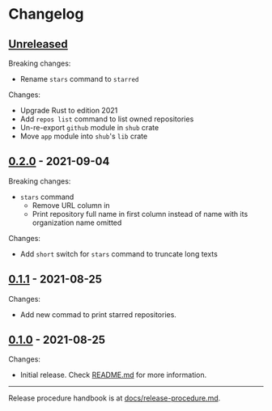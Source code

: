 # Changelog

## [Unreleased](https://github.com/kafji/shub/tree/master)

Breaking changes:

- Rename `stars` command to `starred`

Changes:

- Upgrade Rust to edition 2021
- Add `repos list` command to list owned repositories
- Un-re-export `github` module in `shub` crate
- Move `app` module into `shub`'s `lib` crate

## [0.2.0](https://github.com/kafji/shub/tree/v0.2.0) - 2021-09-04

Breaking changes:

- `stars` command
  - Remove URL column in
  - Print repository full name in first column instead of name with its organization name omitted

Changes:

- Add `short` switch for `stars` command to truncate long texts

## [0.1.1](https://github.com/kafji/shub/tree/v0.1.1) - 2021-08-25

Changes:

- Add new commad to print starred repositories.

## [0.1.0](https://github.com/kafji/shub/tree/v0.1.0) - 2021-08-25

Changes:

- Initial release. Check [README.md](README.md) for more information.

---

Release procedure handbook is at [docs/release-procedure.md](docs/release-procedure.md).
